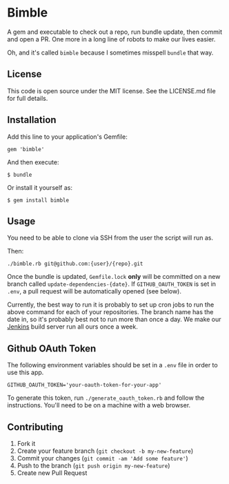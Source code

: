# Bimble

A gem and executable to check out a repo, run bundle update, then commit and open a PR.
One more in a long line of robots to make our lives easier.

Oh, and it's called `bimble` because I sometimes misspell `bundle` that way.

## License

This code is open source under the MIT license. See the LICENSE.md file for 
full details.

## Installation

Add this line to your application's Gemfile:

    gem 'bimble'

And then execute:

    $ bundle

Or install it yourself as:

    $ gem install bimble

## Usage

You need to be able to clone via SSH from the user the script will run as.

Then:

```
./bimble.rb git@github.com:{user}/{repo}.git
```

Once the bundle is updated, `Gemfile.lock` **only** will be committed on a new
branch called `update-dependencies-{date}`. If `GITHUB_OAUTH_TOKEN` is set in `.env`,
a pull request will be automatically opened (see below).

Currently, the best way to run it is probably to set up cron jobs to run the above
command for each of your repositories. The branch name has the date in, so it's probably
best not to run more than once a day. We make our [Jenkins](http://jenkins.theodi.org) 
build server run all ours once a week.

## Github OAuth Token

The following environment variables should be set in a `.env` file in order to use this app.

    GITHUB_OAUTH_TOKEN='your-oauth-token-for-your-app'
    
To generate this token, run `./generate_oauth_token.rb` and follow the instructions. You'll need
to be on a machine with a web browser.

## Contributing

1. Fork it
2. Create your feature branch (`git checkout -b my-new-feature`)
3. Commit your changes (`git commit -am 'Add some feature'`)
4. Push to the branch (`git push origin my-new-feature`)
5. Create new Pull Request
